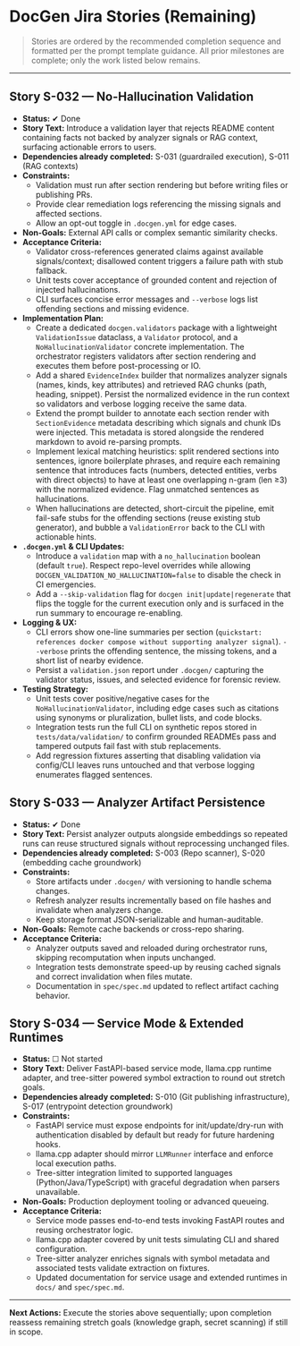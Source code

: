 # DocGen Jira Stories (Remaining)

> Stories are ordered by the recommended completion sequence and formatted per the prompt template guidance. All prior milestones are complete; only the work listed below remains.

---

## Story S-032 — No-Hallucination Validation
- **Status:** ✔ Done
- **Story Text:** Introduce a validation layer that rejects README content containing facts not backed by analyzer signals or RAG context, surfacing actionable errors to users.
- **Dependencies already completed:** S-031 (guardrailed execution), S-011 (RAG contexts)
- **Constraints:**
  - Validation must run after section rendering but before writing files or publishing PRs.
  - Provide clear remediation logs referencing the missing signals and affected sections.
  - Allow an opt-out toggle in `.docgen.yml` for edge cases.
- **Non-Goals:** External API calls or complex semantic similarity checks.
- **Acceptance Criteria:**
  - Validator cross-references generated claims against available signals/context; disallowed content triggers a failure path with stub fallback.
  - Unit tests cover acceptance of grounded content and rejection of injected hallucinations.
  - CLI surfaces concise error messages and `--verbose` logs list offending sections and missing evidence.
- **Implementation Plan:**
  - Create a dedicated `docgen.validators` package with a lightweight `ValidationIssue` dataclass, a `Validator` protocol, and a `NoHallucinationValidator` concrete implementation. The orchestrator registers validators after section rendering and executes them before post-processing or IO.
  - Add a shared `EvidenceIndex` builder that normalizes analyzer signals (names, kinds, key attributes) and retrieved RAG chunks (path, heading, snippet). Persist the normalized evidence in the run context so validators and verbose logging receive the same data.
  - Extend the prompt builder to annotate each section render with `SectionEvidence` metadata describing which signals and chunk IDs were injected. This metadata is stored alongside the rendered markdown to avoid re-parsing prompts.
  - Implement lexical matching heuristics: split rendered sections into sentences, ignore boilerplate phrases, and require each remaining sentence that introduces facts (numbers, detected entities, verbs with direct objects) to have at least one overlapping n-gram (len ≥3) with the normalized evidence. Flag unmatched sentences as hallucinations.
  - When hallucinations are detected, short-circuit the pipeline, emit fail-safe stubs for the offending sections (reuse existing stub generator), and bubble a `ValidationError` back to the CLI with actionable hints.
- **`.docgen.yml` & CLI Updates:**
  - Introduce a `validation` map with a `no_hallucination` boolean (default `true`). Respect repo-level overrides while allowing `DOCGEN_VALIDATION_NO_HALLUCINATION=false` to disable the check in CI emergencies.
  - Add a `--skip-validation` flag for `docgen init|update|regenerate` that flips the toggle for the current execution only and is surfaced in the run summary to encourage re-enabling.
- **Logging & UX:**
  - CLI errors show one-line summaries per section (`quickstart: references docker compose without supporting analyzer signal`). `--verbose` prints the offending sentence, the missing tokens, and a short list of nearby evidence.
  - Persist a `validation.json` report under `.docgen/` capturing the validator status, issues, and selected evidence for forensic review.
- **Testing Strategy:**
  - Unit tests cover positive/negative cases for the `NoHallucinationValidator`, including edge cases such as citations using synonyms or pluralization, bullet lists, and code blocks.
  - Integration tests run the full CLI on synthetic repos stored in `tests/data/validation/` to confirm grounded READMEs pass and tampered outputs fail fast with stub replacements.
  - Add regression fixtures asserting that disabling validation via config/CLI leaves runs untouched and that verbose logging enumerates flagged sentences.

## Story S-033 — Analyzer Artifact Persistence
- **Status:** ✔ Done
- **Story Text:** Persist analyzer outputs alongside embeddings so repeated runs can reuse structured signals without reprocessing unchanged files.
- **Dependencies already completed:** S-003 (Repo scanner), S-020 (embedding cache groundwork)
- **Constraints:**
  - Store artifacts under `.docgen/` with versioning to handle schema changes.
  - Refresh analyzer results incrementally based on file hashes and invalidate when analyzers change.
  - Keep storage format JSON-serializable and human-auditable.
- **Non-Goals:** Remote cache backends or cross-repo sharing.
- **Acceptance Criteria:**
  - Analyzer outputs saved and reloaded during orchestrator runs, skipping recomputation when inputs unchanged.
  - Integration tests demonstrate speed-up by reusing cached signals and correct invalidation when files mutate.
  - Documentation in `spec/spec.md` updated to reflect artifact caching behavior.

## Story S-034 — Service Mode & Extended Runtimes
- **Status:** ☐ Not started
- **Story Text:** Deliver FastAPI-based service mode, llama.cpp runtime adapter, and tree-sitter powered symbol extraction to round out stretch goals.
- **Dependencies already completed:** S-010 (Git publishing infrastructure), S-017 (entrypoint detection groundwork)
- **Constraints:**
  - FastAPI service must expose endpoints for init/update/dry-run with authentication disabled by default but ready for future hardening hooks.
  - llama.cpp adapter should mirror `LLMRunner` interface and enforce local execution paths.
  - Tree-sitter integration limited to supported languages (Python/Java/TypeScript) with graceful degradation when parsers unavailable.
- **Non-Goals:** Production deployment tooling or advanced queueing.
- **Acceptance Criteria:**
  - Service mode passes end-to-end tests invoking FastAPI routes and reusing orchestrator logic.
  - llama.cpp adapter covered by unit tests simulating CLI and shared configuration.
  - Tree-sitter analyzer enriches signals with symbol metadata and associated tests validate extraction on fixtures.
  - Updated documentation for service usage and extended runtimes in `docs/` and `spec/spec.md`.

---

**Next Actions:** Execute the stories above sequentially; upon completion reassess remaining stretch goals (knowledge graph, secret scanning) if still in scope.
